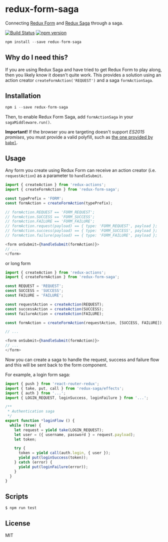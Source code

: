 # redux-form-saga
Connecting [Redux Form](https://github.com/erikras/redux-form) and [Redux Saga](https://github.com/yelouafi/redux-saga) through a saga.

[![Build Status](https://travis-ci.org/mhssmnn/redux-form-saga.svg)](https://travis-ci.org/mhssmnn/redux-form-saga) [![npm version](https://badge.fury.io/js/redux-form-saga.svg)](http://badge.fury.io/js/redux-form-saga)

```javascript
npm install --save redux-form-saga
```

## Why do I need this?

If you are using Redux Saga and have tried to get Redux Form to play along, then you likely know it doesn't quite work. This provides a solution using an action creator `createFormAction('REQUEST')` and a saga `formActionSaga`.

## Installation

```javascript
npm i --save redux-form-saga
```

Then, to enable Redux Form Saga, add `formActionSaga` in your `sagaMiddleware.run()`.

**Important!** If the browser you are targeting doesn't support *ES2015 promises*, you must provide a valid polyfill, such as [the one provided by `babel`](https://cdnjs.cloudflare.com/ajax/libs/babel-polyfill/6.9.1/polyfill.js).

## Usage

Any form you create using Redux Form can receive an action creator (i.e. `requestAction`) as a parameter to `handleSubmit`.

```javascript
import { createAction } from 'redux-actions';
import { createFormAction } from 'redux-form-saga';

const typePrefix = 'FORM';
const formAction = createFormAction(typePrefix);

// formAction.REQUEST == 'FORM_REQUEST';
// formAction.SUCCESS == 'FORM_SUCCESS';
// formAction.FAILURE == 'FORM_FAILURE';
// formAction.request(payload) == { type: 'FORM_REQUEST', payload };
// formAction.success(payload) == { type: 'FORM_SUCCESS', payload };
// formAction.failure(payload) == { type: 'FORM_FAILURE', payload };

<form onSubmit={handleSubmit(formAction)}>
// ...
</form>
```

or long form

```javascript
import { createAction } from 'redux-actions';
import { createFormAction } from 'redux-form-saga';

const REQUEST = 'REQUEST';
const SUCCESS = 'SUCCESS';
const FAILURE = 'FAILURE';

const requestAction = createAction(REQUEST);
const successAction = createAction(SUCCESS);
const failureAction = createAction(FAILURE);

const formAction = createFormAction(requestAction, [SUCCESS, FAILURE]);

// ...

<form onSubmit={handleSubmit(formAction)}>
// ...
</form>
```

Now you can create a saga to handle the request, success and failure flow and this will be sent back to the form component.

For example, a login form saga:

```javascript
import { push } from 'react-router-redux';
import { take, put, call } from 'redux-saga/effects';
import { auth } from '...';
import { LOGIN_REQUEST, loginSuccess, loginFailure } from '...';

/**
 * Authentication saga
 */
export function *loginFlow () {
  while (true) {
    let request = yield take(LOGIN_REQUEST);
    let user = ({ username, password } = request.payload);
    let token;

    try {
      token = yield call(auth.login, { user });
      yield put(loginSuccess(token));
    } catch (error) {
      yield put(loginFailure(error));
    }
  }
}
```

## Scripts

```
$ npm run test
```

## License

MIT

